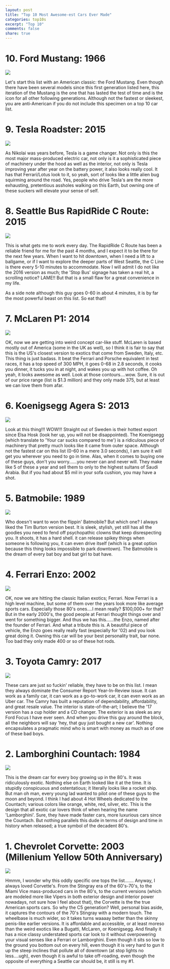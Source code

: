 ```yaml
---
layout: post
title: "Top 10 Most Awesome-est Cars Ever Made"
categories: top10s
excerpt: "Top 10"
comments: false
share: true
---
```




# 10. Ford Mustang: 1966

![](http://cdn.johnywheels.com/2015/05/31/1966fordmustang-l-37c6f7e5a6ac4d25.jpg)

Let's start this list with an American classic: the Ford Mustang. Even though there have been several models since this first generation listed here, this iteration of the Mustang is the one that has lasted the test of time and is the icon for all other following generations. Although not the fastest or sleekest, you are anti-American if you do not include this specimen on a top 10 car list.

# 9. Tesla Roadster: 2015


![](https://s.yimg.com/ny/api/res/1.2/aT1XQ0RRTWc3k5vGsevumA--/YXBwaWQ9aGlnaGxhbmRlcjtzbT0xO3c9NzIwO2g9NDgwO2lsPXBsYW5l/http://media.zenfs.com/en-US/cms/autos/Boldride/2016-tesla-roadster-3mp.jpg)

As Nikolai was years before, Tesla is a game changer. Not only is this the most major mass-produced electric car, not only is it a sophisticated piece of machinery under the hood as well as the interior, not only is Tesla improving year after year on the battery power, it also looks really cool. It has that Ferrari/Lotus look to it, so yeah, sort of looks like a little alien bug squirming around the road. Yes, people who drive Tesla's are the more exhausting, pretentious assholes walking on this Earth, but owning one of these suckers will elevate your sense of self.

# 8. Seattle Bus RapidRide C Route: 2015

![](https://i.ytimg.com/vi/RJegIOanvW0/maxresdefault.jpg)

This is what gets me to work every day. The RapidRide C Route has been a reliable friend for me for the past 4 months, and I expect it to be there for the next few years. When I want to hit downtown, when I need a lift to a ballgame, or if I want to explore the deeper parts of West Seattle, the C Line is there every 5-10 minutes to accommodate. Now I will admit I do not like the 2016 version as much; the 'Stop Bus' signage has taken a real hit, a scrolling notice? LAME!!  But that is a small flaw for a great convenience in my life. 

As a side note although this guy goes 0-60 in about 4 minutes, it is by far the most powerful beast on this list. So eat that!!



# 7. McLaren P1: 2014

![](http://blog.caranddriver.com/wp-content/uploads/2012/12/2014-McLaren-P1.jpg)


OK, now we are getting into weird concept car-like stuff. McLaren is based mostly out of America (some in the UK as well), so I think it is fair to say that this is the US's closest version to exotics that come from Sweden, Italy, etc. This thing is just badass. It beat the Ferrari and Porsche equivalent in test races, it has a top speed of 300 MPH, it goes 0-68 in 2.8 seconds, it cooks you dinner, it tucks you in at night, and wakes you up with hot coffee. Oh yeah, it looks awesome as well. Look at those contours....wow. Sure, it is out of our price range (list is $1.3 million) and they only made 375, but at least we can love them from afar.



# 6.  Koenigsegg Agera S: 2013

![](http://4.bp.blogspot.com/-SykWEKLG26o/VYg5MGoTL4I/AAAAAAAAPwI/VYbnKM6YF9k/s1600/adv1-ksegg-agera-r-29.jpg)

Look at this thing!!! WOW!!! Straight out of Sweden is their hottest export since Elsa Hosk (look her up, you will not be disappointed). The Koenigsegg (which translate to 'Your car sucks compared to me') is a ridiculous piece of machinery that pretty much looks like it came from outer space. Although not the fastest car on this list (0-60 in a mere 3.0 seconds), I am sure it will get you wherever you need to go in time. Alas, when it comes to buying one of these guys, don't you worry......you never can and never will. They make like 5 of these a year and sell them to only to the highest sultans of Saudi Arabia. But if you had about $5 mil in your sofa cushion, you may have a shot.



# 5. Batmobile: 1989


![](http://vignette1.wikia.nocookie.net/batman/images/1/14/PromoPhoto.jpg/revision/latest?cb=20150430164006)

Who doesn't want to won the flippin' Batmobile? But which one? I always liked the Tim Burton version best. It is sleek, stylish, yet still has all the goodies you need to fend off psychopathic clowns that keep disrespecting you. It shoots, it has a hard shell. it can release spikey things when someone is following you, it can even drive itself (which is a great option because this thing looks impossible to park downtown). The Batmobile is the dream of every bat boy and bat girl to bat have. 



# 4. Ferrari Enzo: 2002

![](https://i.ytimg.com/vi/oQFCvZ3AIWI/maxresdefault.jpg)


OK, now we are hitting the classic Italian exotics; Ferrari. Now Ferrari is a high level machine, but some of them over the years look more like average sports cars. Especially those 80's ones....I mean really? $100,000+ for that? But in the early 2000's, the good people at Ferrari thought things over and went for something bigger. And thus we has this......the Enzo, named after the founder of Ferrari. And what a tribute this is. A beautiful piece of vehicle, the Enzo goes really really fast (especially for '02) and you look great doing it. Owning this car will be your best personality trait, bar none. Too bad they only made 400 or so of these hot rods.   



# 3. Toyota Camry: 2017

![](http://blog.caranddriver.com/wp-content/uploads/2016/06/2017-Toyota-Camry-PLACEMENT.jpg)

These cars are just so fuckin' reliable, they have to be on this list. I mean they always dominate the Consumer Report Year-In-Review issue. It can work as a family car, it can work as a go-to-work car, it can even work as an Uber car. The Camry has built a reputation of dependability, affordability, and great resale value. The interior is state-of-the-art; I believe the '17 version has a cup holder and a CD changer. The exterior is as sleek as any Ford Focus I have ever seen. And when you drive this guy around the block, all the neighbors will say 'hey, that guy just bought a new car'. Nothing encapsulates a pragmatic mind who is smart with money as much as of one of these bad boys. 


# 2. Lamborghini Countach: 1984

![](https://s-media-cache-ak0.pinimg.com/originals/12/62/30/126230f7f2bf832a8bab6fb59fe71b30.jpg)

This is the dream car for every boy growing up in the 80's. It was ridiculously exotic. Nothing else on Earth looked like it at the time. It is stupidly conspicuous and ostentatious; it literally looks like a rocket ship. But man oh man, every young lad wanted to pilot one of these guys to the moon and beyond. I think I had about 4 Hot Wheels dedicated to the Countach; various colors like orange, white, red, silver, etc. This is the design that all exotic car lovers think of when hearing the name 'Lamborghini'. Sure, they have made faster cars, more luxurious cars since the Countach. But nothing parallels this dude in terms of design and time in history when released; a true symbol of the decadent 80's. 


# 1. Chevrolet Corvette: 2003 (Millenium Yellow 50th Anniversary)

![](http://www.corvetteforum.com/forums/attachments/c5-corvettes-for-sale/47679267d1314495769-2003-z06-yellow-stock-and-unmolested-imag0123.jpg)


Hmmm, I wonder why this oddly specific one tops the list....... Anyway, I always loved Corvette's. From the Stingray era of the 60's-70's, to the Miami Vice mass-produced cars in the 80's, to the current versions (which are modeled more like Vipers in both exterior design and interior power nowadays, not sure how I feel about that), the Corvette is the the true American sports cars. So why the C5 generation? Well, personal bias aside, it captures the contours of the 70's Stingray with a modern touch. The wheelbase is much wider, so it takes turns waaaay better than the skinny penis-like earlier versions. It is affordable and accessible, or at least moreso than the weird exotics like a Bugatti, McLaren, or Koenigsegg. And finally it has a nice classy understated sports car look to it without overpowering your visual senses like a Ferrari or Lamborghini. Even though it sits so low to the ground you bottom out on every hill, even though it is very hard to gun it up the steep inclines that pollute all of downtown (at stop lights no less....ugh), even though it is awful to take off-roading, even though the opposite of everything a Seattle car should be, it still is my #1. 